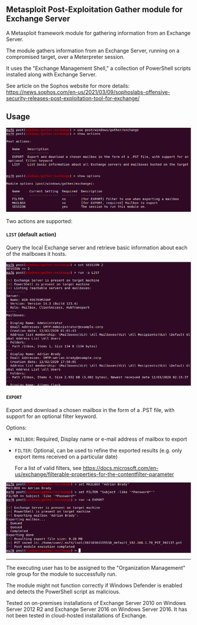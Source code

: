 Metasploit Post-Exploitation Gather module for Exchange Server
--------------------------------------------------------------

A Metasploit framework module for gathering information from an Exchange Server.

The module gathers information from an Exchange Server, running on a compromised target, over a Meterpreter session.

It uses the "Exchange Management Shell," a collection of PowerShell scripts installed along with Exchange Server.

See article on the Sophos website for more details: https://news.sophos.com/en-us/2021/03/09/sophoslabs-offensive-security-releases-post-exploitation-tool-for-exchange/

## Usage
![usage](usage1.png)

Two actions are supported:

#### `LIST` (default action)
Query the local Exchange server and retrieve basic information about each of the mailboxes it hosts.

![list](usage2.png)

#### `EXPORT`
Export and download a chosen mailbox in the form of a .PST file, with support for an optional filter keyword.

Options:
* `MAILBOX`: Required, Display name or e-mail address of mailbox to export
* `FILTER`: Optional, can be used to refine the exported results (e.g. only export items received on a particular date)
   
    For a list of valid filters, see https://docs.microsoft.com/en-us/exchange/filterable-properties-for-the-contentfilter-parameter

![export](usage3.png)

-----------------

The executing user has to be assigned to the "Organization Management" role group for the module to successfully run.

The module might not function correctly if Windows Defender is enabled and detects the PowerShell script as malicious.

Tested on on-premises installations of Exchange Server 2010 on Windows Server 2012 R2 and Exchange Server 2016 on Windows Server 2016. It has not been tested in cloud-hosted installations of Exchange.
